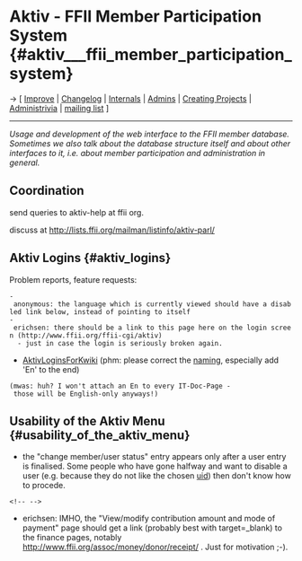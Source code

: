 # Aktiv - FFII Member Participation System {#aktiv___ffii_member_participation_system}

-\> \[ [ Improve](AktivImprovementEn "wikilink") \| [
Changelog](AktivChangeLogEn "wikilink") \| [
Internals](AktivInternEn "wikilink") \| [
Admins](AktivAdminEn "wikilink") \| [ Creating
Projects](FfiiprojKreEn "wikilink") \| [
Administrivia](AdministriviaEn "wikilink") \| [mailing
list](http://lists.ffii.org/mailman/listinfo/aktiv-parl "wikilink") \]

------------------------------------------------------------------------

*Usage and development of the web interface to the FFII member database.
Sometimes we also talk about the database structure itself and about
other interfaces to it, i.e. about member participation and
administration in general.*

## Coordination

send queries to aktiv-help at ffii org.

discuss at <http://lists.ffii.org/mailman/listinfo/aktiv-parl/>

## Aktiv Logins {#aktiv_logins}

Problem reports, feature requests:

`- anonymous: the language which is currently viewed should have a disabled link below, instead of pointing to itself`\
`- erichsen: there should be a link to this page here on the login screen (http://www.ffii.org/ffii-cgi/aktiv) `\
`  - just in case the login is seriously broken again.`

-   [AktivLoginsForKwiki](AktivLoginsForKwiki "wikilink") (phm: please
    correct the [ naming](PagNomEn "wikilink"), especially add \'En\' to
    the end)

`(mwas: huh? I won't attach an En to every IT-Doc-Page - those will be English-only anyways!)`

## Usability of the Aktiv Menu {#usability_of_the_aktiv_menu}

-   the \"change member/user status\" entry appears only after a user
    entry is finalised. Some people who have gone halfway and want to
    disable a user (e.g. because they do not like the chosen [
    uid](FfiiUidEn "wikilink")) then don\'t know how to procede.

```{=html}
<!-- -->
```
-   erichsen: IMHO, the \"View/modify contribution amount and mode of
    payment\" page should get a link (probably best with target=\_blank)
    to the finance pages, notably
    <http://www.ffii.org/assoc/money/donor/receipt/> . Just for
    motivation ;-).
